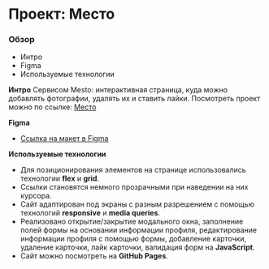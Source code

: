 # Проект: Место

### Обзор

* Интро
* Figma
* Используемые технологии

**Интро**
Сервисом Mesto: интерактивная страница, куда можно добавлять фотографии, удалять их и ставить лайки.
Посмотреть проект можно по ссылке: [Место](https://concinnity888.github.io/mesto/)

**Figma**

* [Ссылка на макет в Figma](https://www.figma.com/file/2cn9N9jSkmxD84oJik7xL7/JavaScript.-Sprint-4?node-id=0%3A1)

**Используемые технологии**

* Для позиционирования элементов на странице использовались технологии **flex** и **grid**.
* Ссылки становятся немного прозрачными при наведении на них курсора.
* Сайт адаптирован под экраны с разным разрешением с помощью технологий **responsive** и **media queries**.
* Реализовано открытие/закрытие модального окна, заполнение полей формы на основании информации профиля, редактирование информации профиля с помощью формы, добавление карточки, удаление карточки, лайк карточки, валидация форм на **JavaScript**.
* Сайт можно посмотреть на **GitHub Pages**.
